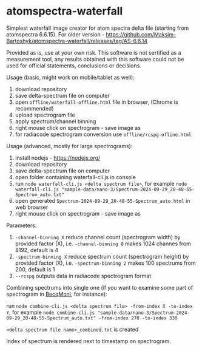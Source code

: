# atomspectra-waterfall

Simplest waterfall image creator for atom spectra delta file (starting from atomspectra 6.6.15). For older version - https://github.com/Maksim-Bartoshyk/atomspectra-waterfall/releases/tag/AS-6.6.14

Provided as is, use at your own risk. This software is not sertified as a measurement tool, any results obtained with this software could not be used for official statements, conclusions or decisions.

Usage (basic, might work on mobile/tablet as well):
1) download repository
2) save delta-spectrum file on computer
3) open ```offline/waterfall-offline.html``` file in browser, (Chrome is recommended)
4) upload spectrogram file
5) apply spectrum/channel binning
6) right mouse click on spectrogram - save image as
7) for radiacode spectrogram conversion use ```offline/rcspg-ofline.html```

Usage (advanced, mostly for large spectrograms):
1) install nodejs - https://nodejs.org/
2) download repository
3) save delta-spectrum file on computer
4) open folder containing waterfall-cli.js in console
5) run ```node waterfall-cli.js <delta spectrum file>```, for example ```node waterfall-cli.js "sample-data/nano-3/Spectrum-2024-09-29_20-48-55-Spectrum_auto.txt"```
6) open generated ```Spectrum-2024-09-29_20-48-55-Spectrum_auto.html``` in web browser
7) right mouse click on spectrogram - save image as

Parameters:
1) ```-channel-binning X``` reduce channel count (spectrogram width) by provided factor (X), i.e. ```-channel-binning 8``` makes 1024 channes from 8192, default is 4
2) ```-spectrum-binning X``` reduce spectrum count (spectrogram height) by provided factor (X), i.e. ```-spectrum-binning 2``` makes 100 spectrums from 200, default is 1
3) ```--rcspg``` outputs data in radiacode spectrogram format

Combining spectrums into single one (if you want to examine some part of spectrogram in [BecqMoni](https://github.com/Am6er/BecqMoni), for instance):

run ```node combine-cli.js <delta spectrum file> -from-index X -to-index Y```, for example ```node combine-cli.js "sample-data/nano-3/Spectrum-2024-09-29_20-48-55-Spectrum_auto.txt" -from-index 270 -to-index 330```

```<delta spectrum file name>_combined.txt``` is created

Index of spectrum is rendered next to timestamp on spectrogram.
